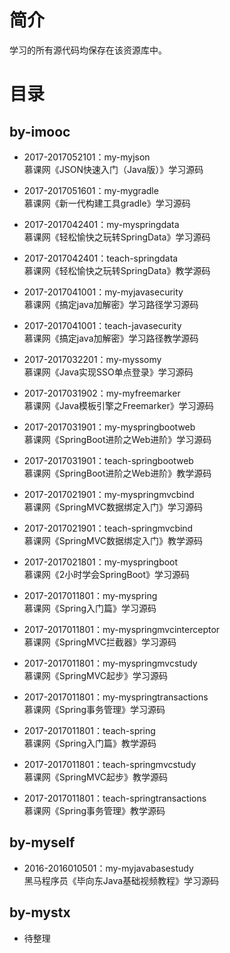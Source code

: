 简介 
====

学习的所有源代码均保存在该资源库中。

目录 
====

by-imooc 
------

* 2017-2017052101：my-myjson<br>
慕课网《JSON快速入门（Java版）》学习源码

* 2017-2017051601：my-mygradle<br>
慕课网《新一代构建工具gradle》学习源码

* 2017-2017042401：my-myspringdata<br>
慕课网《轻松愉快之玩转SpringData》学习源码

* 2017-2017042401：teach-springdata<br>
慕课网《轻松愉快之玩转SpringData》教学源码

* 2017-2017041001：my-myjavasecurity<br>
慕课网《搞定java加解密》学习路径学习源码

* 2017-2017041001：teach-javasecurity<br>
慕课网《搞定java加解密》学习路径教学源码

* 2017-2017032201：my-myssomy<br>
慕课网《Java实现SSO单点登录》学习源码

* 2017-2017031902：my-myfreemarker<br>
慕课网《Java模板引擎之Freemarker》学习源码

* 2017-2017031901：my-myspringbootweb<br>
慕课网《SpringBoot进阶之Web进阶》学习源码

* 2017-2017031901：teach-springbootweb<br>
慕课网《SpringBoot进阶之Web进阶》教学源码

* 2017-2017021901：my-myspringmvcbind<br>
慕课网《SpringMVC数据绑定入门》学习源码

* 2017-2017021901：teach-springmvcbind<br>
慕课网《SpringMVC数据绑定入门》教学源码

* 2017-2017021801：my-myspringboot<br>
慕课网《2小时学会SpringBoot》学习源码

* 2017-2017011801：my-myspring<br>
慕课网《Spring入门篇》学习源码

* 2017-2017011801：my-myspringmvcinterceptor<br>
慕课网《SpringMVC拦截器》学习源码

* 2017-2017011801：my-myspringmvcstudy<br>
慕课网《SpringMVC起步》学习源码

* 2017-2017011801：my-myspringtransactions<br>
慕课网《Spring事务管理》学习源码

* 2017-2017011801：teach-spring<br>
慕课网《Spring入门篇》教学源码

* 2017-2017011801：teach-springmvcstudy<br>
慕课网《SpringMVC起步》教学源码

* 2017-2017011801：teach-springtransactions<br>
慕课网《Spring事务管理》教学源码

by-myself 
------

* 2016-2016010501：my-myjavabasestudy<br>
黑马程序员《毕向东Java基础视频教程》学习源码

by-mystx 
------
* 待整理
